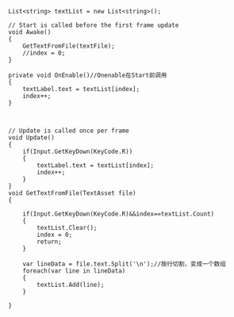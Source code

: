     List<string> textList = new List<string>();
    
    // Start is called before the first frame update
    void Awake()
    {
        GetTextFromFile(textFile);
        //index = 0;
    }
    
    private void OnEnable()//Onenable在Start前调用
    {
        textLabel.text = textList[index];
        index++;
    }



    // Update is called once per frame
    void Update()
    {
        if(Input.GetKeyDown(KeyCode.R))
        {
            textLabel.text = textList[index];
            index++;
        }
    }
    void GetTextFromFile(TextAsset file)
    {
    
        if(Input.GetKeyDown(KeyCode.R)&&index==textList.Count)
        {
            textList.Clear();
            index = 0;
            return; 
        }
    
        var lineData = file.text.Split('\n');//按行切割，变成一个数组
        foreach(var line in lineData)
        {
            textList.Add(line);
        }
    
    }